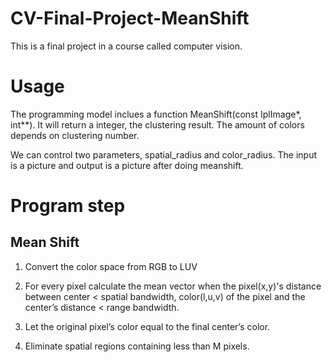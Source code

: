 # CV-Final-Project-MeanShift
This is a final project in a course called computer vision.
# Usage
The programming model inclues a function MeanShift(const IplImage*, int**). It will return a integer, the clustering result. The amount of colors depends on clustering number.

We can control two parameters, spatial_radius and color_radius. The input is a picture and output is a picture after doing meanshift.
# Program step #
## Mean Shift ##
1. Convert the color space from RGB to LUV

2. For every pixel calculate the mean vector when the pixel(x,y)'s distance between center < spatial bandwidth, color(l,u,v) of the pixel and the center’s distance < range bandwidth.

3. Let the original pixel’s color equal to the final center’s color.

4. Eliminate spatial regions containing less than M pixels.



